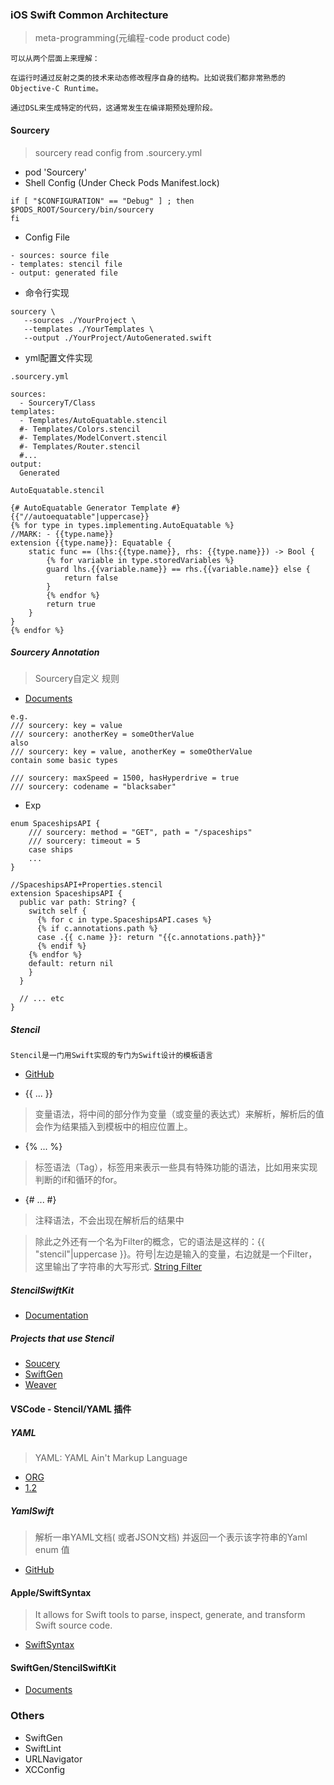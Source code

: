 ### iOS Swift Common Architecture

>meta-programming(元编程-code product code)

```
可以从两个层面上来理解：

在运行时通过反射之类的技术来动态修改程序自身的结构。比如说我们都非常熟悉的Objective-C Runtime。

通过DSL来生成特定的代码，这通常发生在编译期预处理阶段。
```

#### Sourcery
>sourcery read config from .sourcery.yml 

- pod 'Sourcery'
- Shell Config (Under Check Pods Manifest.lock)

```
if [ "$CONFIGURATION" == "Debug" ] ; then
$PODS_ROOT/Sourcery/bin/sourcery
fi
```

- Config File

```
- sources: source file
- templates: stencil file
- output: generated file
```

- 命令行实现

```
sourcery \
   --sources ./YourProject \
   --templates ./YourTemplates \
   --output ./YourProject/AutoGenerated.swift
```

- yml配置文件实现

```
.sourcery.yml

sources:
  - SourceryT/Class
templates:
  - Templates/AutoEquatable.stencil
  #- Templates/Colors.stencil
  #- Templates/ModelConvert.stencil
  #- Templates/Router.stencil
  #...
output:
  Generated

```

```
AutoEquatable.stencil

{# AutoEquatable Generator Template #}
{{"//autoequatable"|uppercase}}
{% for type in types.implementing.AutoEquatable %}
//MARK: - {{type.name}}
extension {{type.name}}: Equatable {
    static func == (lhs:{{type.name}}, rhs: {{type.name}}) -> Bool {
        {% for variable in type.storedVariables %}
        guard lhs.{{variable.name}} == rhs.{{variable.name}} else {
            return false
        }
        {% endfor %}
        return true
    }
}
{% endfor %}

```

##### Sourcery Annotation

> Sourcery自定义 规则

- [Documents](https://littlebitesofcocoa.com/295-building-an-api-client-with-sourcery-key-value-annotations)

```
e.g.
/// sourcery: key = value
/// sourcery: anotherKey = someOtherValue
also
/// sourcery: key = value, anotherKey = someOtherValue
contain some basic types

/// sourcery: maxSpeed = 1500, hasHyperdrive = true
/// sourcery: codename = "blacksaber"

```

- Exp

```
enum SpaceshipsAPI {
    /// sourcery: method = "GET", path = "/spaceships"
    /// sourcery: timeout = 5
    case ships
    ...
}

//SpaceshipsAPI+Properties.stencil
extension SpaceshipsAPI {
  public var path: String? {
    switch self {
      {% for c in type.SpaceshipsAPI.cases %}
      {% if c.annotations.path %}
      case .{{ c.name }}: return "{{c.annotations.path}}"
      {% endif %}
    {% endfor %}
    default: return nil
    }
  }

  // ... etc
}
```


##### Stencil

```
Stencil是一门用Swift实现的专门为Swift设计的模板语言
```

- [GitHub](https://github.com/stencilproject/Stencil)

- {{ ... }}
>变量语法，将中间的部分作为变量（或变量的表达式）来解析，解析后的值会作为结果插入到模板中的相应位置上。

- {% ... %}
>标签语法（Tag），标签用来表示一些具有特殊功能的语法，比如用来实现判断的if和循环的for。

- {# ... #}
>注释语法，不会出现在解析后的结果中


>除此之外还有一个名为Filter的概念，它的语法是这样的：{{ "stencil"|uppercase }}。符号|左边是输入的变量，右边就是一个Filter，这里输出了字符串的大写形式.
>[String Filter](https://github.com/SwiftGen/StencilSwiftKit/blob/master/Documentation/filters-strings.md)




##### StencilSwiftKit

- [Documentation](https://github.com/SwiftGen/StencilSwiftKit/tree/master/Documentation)

##### Projects that use Stencil

- [Soucery](https://github.com/krzysztofzablocki/Sourcery)
- [SwiftGen](https://github.com/SwiftGen/SwiftGen)
- [Weaver](https://github.com/scribd/Weaver)


#### VSCode - Stencil/YAML 插件

##### YAML

>YAML: YAML Ain't Markup Language

- [ORG](https://yaml.org)
- [1.2](https://yaml.org/spec/1.2/spec.html)

##### YamlSwift

> 解析一串YAML文档( 或者JSON文档) 并返回一个表示该字符串的Yaml enum 值

- [GitHub](https://github.com/behrang/YamlSwift)


#### Apple/SwiftSyntax

>It allows for Swift tools to parse, inspect, generate, and transform Swift source code.

- [SwiftSyntax](https://github.com/apple/swift-syntax)

#### SwiftGen/StencilSwiftKit

- [Documents](https://github.com/SwiftGen/StencilSwiftKit)

### Others

- SwiftGen
- SwiftLint
- URLNavigator
- XCConfig
